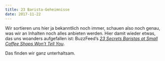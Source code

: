 ```yaml
---
title: 23 Barista-Geheimnisse
date: 2017-11-22
---
```


Wir sortieren uns hier ja bekanntlich noch immer, schauen also noch genau, was wir an Inhalten noch alles anbieten werden. Hier damit wieder etwas, das uns woanders aufgefallen ist: BuzzFeed’s [_23 Secrets Baristas at Small Coffee Shops Won’t Tell You_](https://www.buzzfeed.com/chrishernandez/23-secrets-coffee-shop-baristas-wont-tell-you).

Das finden wir ganz unterhaltsam. 